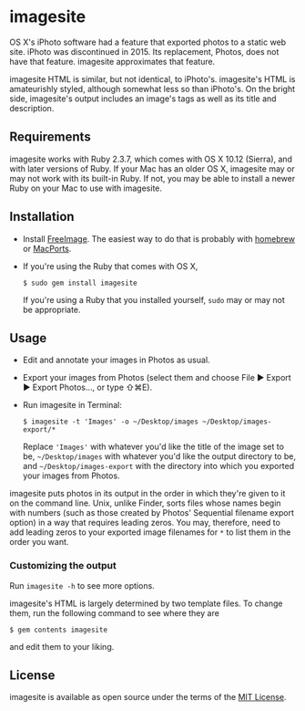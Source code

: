 # imagesite

OS X's iPhoto software had a feature that exported photos to a static web site.
iPhoto was discontinued in 2015. Its replacement, Photos, does not have that
feature. imagesite approximates that feature.

imagesite HTML is similar, but not identical, to iPhoto's.
imagesite's HTML is amateurishly styled, although somewhat less so than iPhoto's.
On the bright side, imagesite's output includes an image's tags as well as 
its title and description.

## Requirements

imagesite works with Ruby 2.3.7, which comes with OS X 10.12 (Sierra), 
and with later versions of Ruby.
If your Mac has an older OS X, imagesite may or may not work with its built-in Ruby.
If not, you may be able to install a newer Ruby on your Mac to use with imagesite.

## Installation

- Install [FreeImage](http://freeimage.sourceforge.net/).
  The easiest way to do that is probably with [homebrew](http://brew.sh/) or 
  [MacPorts](https://www.macports.org/).
- If you're using the Ruby that comes with OS X,

      $ sudo gem install imagesite

    If you're using a Ruby that you installed yourself, `sudo` may or may not be appropriate.

## Usage

- Edit and annotate your images in Photos as usual.
- Export your images from Photos (select them and choose
  File ▶ Export ▶ Export Photos…, or type ⇧⌘E).
- Run imagesite in Terminal:

      $ imagesite -t 'Images' -o ~/Desktop/images ~/Desktop/images-export/*
    
  Replace `'Images'` with whatever you'd like the title of the image set to be,
  `~/Desktop/images` with whatever you'd like the output directory to be, and
  `~/Desktop/images-export` with the directory into which you exported your
  images from Photos.
  
imagesite puts photos in its output in the order in which they're given to it
on the command line. Unix, unlike Finder, sorts files whose names begin with
numbers (such as those created by Photos' Sequential filename export option)
in a way that requires leading zeros. You may, therefore, need to add
leading zeros to your exported image filenames for `*` to list them in the order
you want.

### Customizing the output

Run `imagesite -h` to see more options.
  
imagesite's HTML is largely determined by two template files. To change them,
run the following command to see where they are

    $ gem contents imagesite
    
and edit them to your liking.

## License

imagesite is available as open source under the terms of the [MIT License](http://opensource.org/licenses/MIT).
